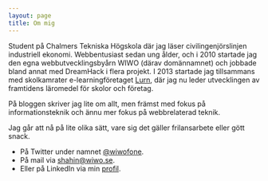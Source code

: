 ```yaml
---
layout: page
title: Om mig
---
```


Student på Chalmers Tekniska Högskola där jag läser civilingenjörslinjen industriell ekonomi. Webbentusiast sedan ung ålder, och i 2010 startade jag den egna webbutvecklingsbyårn WIWO (därav domännamnet) och jobbade bland annat med DreamHack i flera projekt. I 2013 startade jag tillsammans med skolkamrater e-learningföretaget <a href="http://lurn.me">Lurn</a>, där jag nu leder utvecklingen av framtidens läromedel för skolor och företag.

På bloggen skriver jag lite om allt, men främst med fokus på informationsteknik och ännu mer fokus på webbrelaterad teknik.

Jag går att nå på lite olika sätt, vare sig det gäller frilansarbete eller gött snack.

- På Twitter under namnet <a href="http://twitter.com/wiwofone">@wiwofone</a>.
- På mail via <a href="mailto:shahin@wiwo.se">shahin@wiwo.se</a>.
- Eller på LinkedIn via min <a href="http://se.linkedin.com/in/shahinzarrabi/">profil</a>.